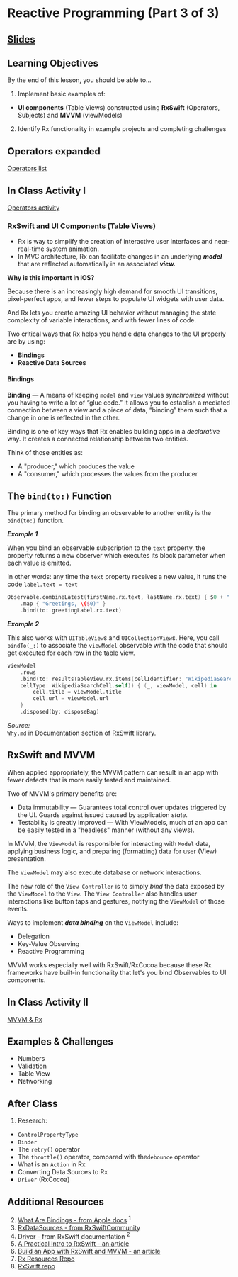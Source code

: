 <!-- Run this slideshow via the following command: -->
<!-- reveal-md README.md -w -->


<!-- .slide: class="header" -->

# Reactive Programming (Part 3 of 3)

## [Slides](https://make-school-courses.github.io/MOB-2.4-Advanced-Architectural-Patterns-in-iOS/Slides/11-Reactive-ProgrammingPt.3/README.html ':ignore')

<!-- > -->

<!-- INSTRUCTOR:
1) For Activity 1:
- solutions are inline below each example/exercise
3) for Activity 2:
- Solution app is not included here...download it from source...(starter app was zipped and sent via slack)
-->


## Learning Objectives

By the end of this lesson, you should be able to...

1. Implement basic examples of:
- **UI components** (Table Views) constructed using **RxSwift** (Operators, Subjects) and **MVVM** (viewModels)
2. Identify Rx functionality in example projects and completing challenges

<!-- > -->

## Operators expanded

[Operators list](https://github.com/Make-School-Courses/MOB-2.4-Advanced-Architectural-Patterns-in-iOS/blob/master/Lessons/13-Reactive-ProgrammingPt.3/assignments/operators.md)

<!-- > -->

## In Class Activity I

[Operators activity](https://github.com/Make-School-Courses/MOB-2.4-Advanced-Architectural-Patterns-in-iOS/blob/master/Lessons/13-Reactive-ProgrammingPt.3/assignments/operators-activity.md)

<!-- > -->

### RxSwift and UI Components (Table Views)

- Rx is way to simplify the creation of interactive user interfaces and near-real-time system animation.
- In MVC architecture, Rx can facilitate changes in an underlying __*model*__ that are reflected automatically in an associated __*view.*__

**Why is this important in iOS?**

<!-- > -->

Because there is an increasingly high demand for smooth UI transitions, pixel-perfect apps, and fewer steps to populate UI widgets with user data.

And Rx lets you create amazing UI behavior without managing the state complexity of variable interactions, and with fewer lines of code.

<!-- > -->

Two critical ways that Rx helps you handle data changes to the UI properly are by using:
- **Bindings**
- **Reactive Data Sources**

<!-- > -->

#### Bindings

**Binding** &mdash; A means of keeping `model` and `view` values *synchronized* without you having to write a lot of “glue code.” It allows you to establish a mediated connection between a view and a piece of data, “binding” them such that a change in one is reflected in the other.

<!-- > -->

Binding is one of key ways that Rx enables building apps in a *declarative* way. It creates a connected relationship between two entities.

Think of those entities as:
- A "producer," which produces the value
- A "consumer," which processes the values from the producer

<!-- TODO: insert diagram -->

<!-- > -->

## The `bind(to:)` Function

The primary method for binding an observable to another entity is the `bind(to:)` function.


<!-- TODO: add other uses of bind(to:), see reference ...examples, "background tasks" -->

<!-- > -->

__*Example 1*__

When you bind an observable subscription to the `text` property, the property returns a new observer which executes its block parameter when each value is emitted.

In other words: any time the `text` property receives a new value, it runs the code `label.text = text`

```swift
Observable.combineLatest(firstName.rx.text, lastName.rx.text) { $0 + " " + $1 }
    .map { "Greetings, \($0)" }
    .bind(to: greetingLabel.rx.text)
```

<!-- > -->

__*Example 2*__

This also works with `UITableView`s and `UICollectionView`s. Here, you call `bindTo(_:)` to associate the `viewModel` observable with the code that should get executed for each row in the table view.

```swift
viewModel
    .rows
    .bind(to: resultsTableView.rx.items(cellIdentifier: "WikipediaSearchCell",
    cellType: WikipediaSearchCell.self)) { (_, viewModel, cell) in
        cell.title = viewModel.title
        cell.url = viewModel.url
    }
    .disposed(by: disposeBag)
```


<!-- Question re: Data Source - is this an example of doing that with Rx? -->

*Source:* </br>
`Why.md` in Documentation section of RxSwift library.
</br>

<!-- ### data sources

Writing table and collection view data sources is tedious. There is a large number of delegate methods that need to be implemented for the simplest case possible.  -->

<!-- > -->


## RxSwift and MVVM

When applied appropriately, the MVVM pattern can result in an app with fewer defects that is more easily tested and maintained.

Two of MVVM's primary benefits are:

- Data immutability  &mdash; Guarantees total control over updates triggered by the UI. Guards against issued caused by application *state.*
- Testability is greatly improved &mdash; With ViewModels, much of an app can be easily tested in a "headless" manner (without any views).

<!-- > -->

In MVVM, the `ViewModel` is responsible for interacting with `Model` data, applying business logic, and preparing (formatting) data for user (View) presentation.

The `ViewModel` may also execute database or network interactions.

<!-- > -->

The new role of the `View Controller` is to simply *bind* the data exposed by the `ViewModel` to the `View`. The `View Controller` also handles user interactions like button taps and gestures, notifying the `ViewModel` of those events.

Ways to implement __*data binding*__ on the `ViewModel` include:
- Delegation
- Key-Value Observing
- Reactive Programming

MVVM works especially well with RxSwift/RxCocoa because these Rx frameworks have built-in functionality that let's you bind Observables to UI components.


<!-- > -->

<!-- TODO:
- add an example. this seems ok, but Swift code needs updates:
https://stackoverflow.com/questions/46201795/rxswift-rxcocoa-and-uitableview
-->

<!-- > -->

## In Class Activity II

[MVVM & Rx](https://github.com/Make-School-Courses/MOB-2.4-Advanced-Architectural-Patterns-in-iOS/blob/master/Lessons/13-Reactive-ProgrammingPt.3/assignments/mvvm.md)

<!-- > -->

## Examples & Challenges

- Numbers
- Validation
- Table View
- Networking

<!-- > -->

## After Class

1. Research:

- `ControlPropertyType`
- `Binder`
- The `retry()` operator
- The `throttle()` operator, compared with the`debounce` operator
- What is an `Action` in Rx
- Converting Data Sources to Rx
- `Driver` (RxCocoa)

<!-- > -->

## Additional Resources

2. [What Are Bindings - from Apple docs](https://developer.apple.com/library/archive/documentation/Cocoa/Conceptual/CocoaBindings/Concepts/WhatAreBindings.html)  <sup>1</sup>
3. [RxDataSources - from RxSwiftCommunity](https://github.com/RxSwiftCommunity/RxDataSources)
4. [Driver - from RxSwift documentation](https://github.com/ReactiveX/RxSwift/blob/master/Documentation/Traits.md#driver)
<sup>2</sup>
5. [A Practical Intro to RxSwift - an article](http://adamborek.com/practical-introduction-rxswift/)
6. [Build an App with RxSwift and MVVM - an article](https://medium.com/textileio/build-your-first-set-app-using-mvvm-and-rxswift-5a37d027950f)
7. [Rx Resources Repo](https://github.com/DroidsOnRoids/RxSwiftExamples)
8. [RxSwift repo](https://github.com/ReactiveX/RxSwift)

